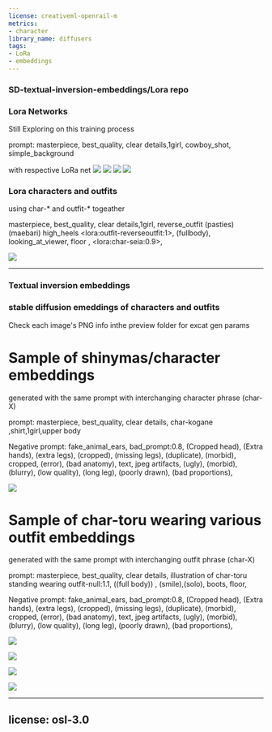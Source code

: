 ```yaml
---
license: creativeml-openrail-m
metrics:
- character
library_name: diffusers
tags:
- LoRa
- embeddings
---
```

### SD-textual-inversion-embeddings/Lora repo

### Lora Networks

Still Exploring on this training process

prompt: masterpiece, best_quality, clear details,1girl, cowboy_shot, simple_background

with respective LoRa net
![](lora_samples.png)
![](lora_samples2.png)
![](lora_samples3.png)
![](lora_samples4.png)



### Lora characters and outfits
using char-* and outfit-* togeather


masterpiece, best_quality, clear details,1girl, reverse_outfit (pasties) (maebari) high_heels \<lora:outfit-reverseoutfit:1\>, (fullbody), looking_at_viewer, floor , \<lora:char-seia:0.9\>,  

![](seia_outfit_sample.png)



----
### Textual inversion embeddings


### stable diffusion emeddings of characters and outfits

Check each image's PNG info inthe preview folder for excat gen params

# Sample of shinymas/character embeddings
generated with the same prompt with interchanging character phrase (char-X) 

prompt: masterpiece, best_quality, clear details, char-kogane ,shirt,1girl,upper body

Negative prompt: fake_animal_ears, bad_prompt:0.8, (Cropped head), (Extra hands), (extra legs), (cropped), (missing legs), (duplicate), (morbid), cropped, (error), (bad anatomy), text, jpeg artifacts, (ugly), (morbid), (blurry), (low quality), (long leg), (poorly drawn), (bad proportions),


![](shinymas.png)

# Sample of char-toru wearing various outfit embeddings

generated with the same prompt with interchanging outfit phrase (char-X) 

prompt: masterpiece, best_quality, clear details, illustration of char-toru standing wearing outfit-null:1.1, ((full body)) , (smile),(solo), boots, floor,

Negative prompt: fake_animal_ears, bad_prompt:0.8, (Cropped head), (Extra hands), (extra legs), (cropped), (missing legs), (duplicate), (morbid), cropped, (error), (bad anatomy), text, jpeg artifacts, (ugly), (morbid), (blurry), (low quality), (long leg), (poorly drawn), (bad proportions),

![](outfit.png)


![](RO-hina.png)

![](SFsample.png)

![](out1.png)



---
license: osl-3.0
---